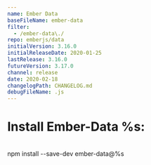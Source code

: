 ```yaml
---
name: Ember Data
baseFileName: ember-data
filter:
  - /ember-data\./
repo: emberjs/data
initialVersion: 3.16.0
initialReleaseDate: 2020-01-25
lastRelease: 3.16.0
futureVersion: 3.17.0
channel: release
date: 2020-02-18
changelogPath: CHANGELOG.md
debugFileName: .js
---
```

# Install Ember-Data %s:
<br>
npm install --save-dev ember-data@%s
